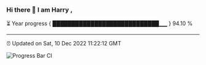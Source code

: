 ### Hi there 👋 I am Harry , 

⏳ Year progress { ████████████████████████████▁▁ } 94.10 %

---

⏰ Updated on Sat, 10 Dec 2022 11:22:12 GMT

![Progress Bar CI](https://github.com/duykhang68/duykhang68/workflows/Progress%20Bar%20CI/badge.svg)
